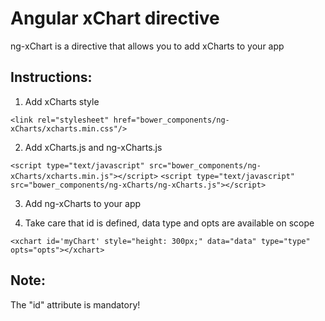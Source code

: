 Angular xChart directive
==========

ng-xChart is a directive that allows you to add xCharts to your app

Instructions:
--------------------------
1. Add xCharts style

  `<link rel="stylesheet" href="bower_components/ng-xCharts/xcharts.min.css"/>`

2. Add xCharts.js and ng-xCharts.js
  
  `<script type="text/javascript" src="bower_components/ng-xCharts/xcharts.min.js"></script>`
  `<script type="text/javascript" src="bower_components/ng-xCharts/ng-xCharts.js"></script>`

3. Add ng-xCharts to your app

4. Take care that id is defined, data type and opts are available on scope
  
  `<xchart id='myChart' style="height: 300px;" data="data" type="type" opts="opts"></xchart>`

Note:
--------------------------
The "id" attribute is mandatory!
